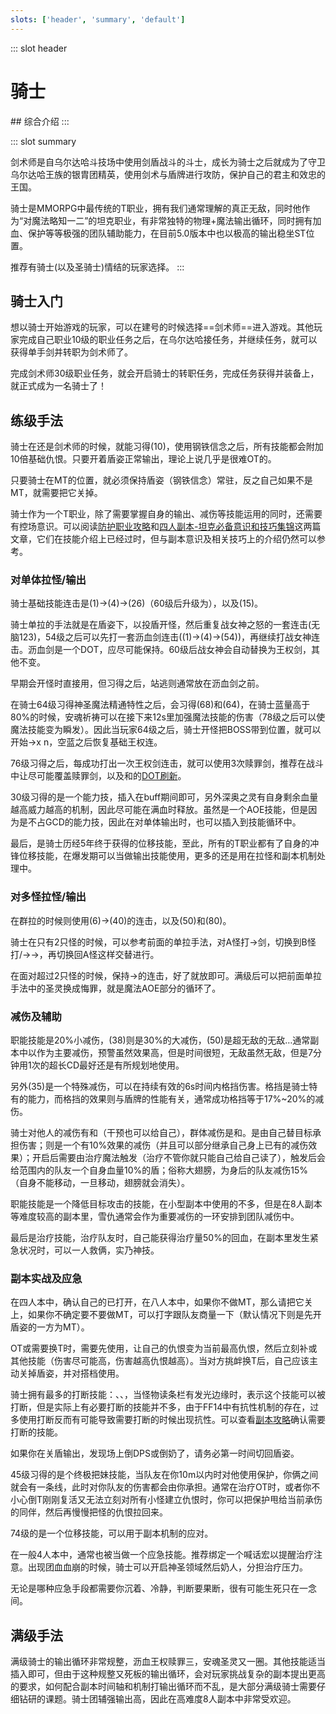 ```yaml
---
slots: ['header', 'summary', 'default']
---
```

::: slot header
# 骑士
<FloatTOC />
## 综合介绍
:::

::: slot summary

剑术师是自乌尔达哈斗技场中使用剑盾战斗的斗士，成长为骑士之后就成为了守卫乌尔达哈王族的银胄团精英，使用剑术与盾牌进行攻防，保护自己的君主和效忠的王国。

骑士是MMORPG中最传统的T职业，拥有我们通常理解的真正无敌，同时他作为“对魔法略知一二”的坦克职业，有非常独特的物理+魔法输出循环，同时拥有加血、保护等等极强的团队辅助能力，在目前5.0版本中也以极高的输出稳坐ST位置。

推荐有骑士(以及圣骑士)情结的玩家选择。
:::

## 骑士入门

想以骑士开始游戏的玩家，可以在建号的时候选择==剑术师==进入游戏。其他玩家完成自己职业10级的职业任务之后，在乌尔达哈接任务<quest name="如何加入剑术师行会" />，并继续<quest name="最强剑术师之路" />任务，就可以获得单手剑并转职为剑术师了。

完成剑术师30级职业任务<quest name="纳尔札尔双剑" type="plus" />，就会开启骑士的转职任务<quest name="自由骑士的誓约" type="plus" />，完成任务获得<item name="骑士之证" />并装备上，就正式成为一名骑士了！

## 练级手法

骑士在还是剑术师的时候，就能习得<Action name="钢铁信念" />(10)，使用钢铁信念之后，所有技能都会附加10倍基础仇恨。只要开着盾姿正常输出，理论上说几乎是很难OT的。

只要骑士在MT的位置，就必须保持盾姿（钢铁信念）常驻，反之自己如果不是MT，就需要把它关掉。

骑士作为一个T职业，除了需要掌握自身的输出、减伤等技能运用的同时，还需要有控场意识。可以阅读[防护职业攻略](https://bbs.nga.cn/read.php?tid=12512061)和[四人副本-坦克必备意识和技巧集锦](https://bbs.nga.cn/read.php?tid=15417017)这两篇文章，它们在技能介绍上已经过时，但与副本意识及相关技巧上的介绍仍然可以参考。

### 对单体拉怪/输出

骑士基础技能连击是<Action name="先锋剑" />(1)→<Action name="暴乱剑" />(4)→<Action name="战女神之怒" />(26)（60级后升级为<Action name="王权剑" />），以及<Action name="投盾" />(15)。

骑士单拉的手法就是在盾姿下，以投盾开怪，然后重复战女神之怒的一套连击(无脑123)，54级之后可以先打一套沥血剑连击(<Action name="先锋剑" />(1)→<Action name="暴乱剑" />(4)→<Action name="沥血剑" />(54))，再继续打战女神连击。沥血剑是一个DOT，应尽可能保持。60级后战女神会自动替换为王权剑，其他不变。

早期会开怪时直接用<Action name="战逃反应" />，但习得<Action name="沥血剑" />之后，站逃则通常放在沥血剑之前。

在骑士64级习得神圣魔法精通特性之后，会习得<Action name="安魂祈祷" />(68)和<Action name="圣灵" />(64)，在骑士蓝量高于80%的时候，安魂祈祷可以在接下来12s里加强魔法技能的伤害（78级之后可以使魔法技能变为瞬发）。因此当玩家64级之后，骑士开怪把BOSS带到位置，就可以开始<Action name="安魂祈祷" />→<Action name="圣灵" />x n，空蓝之后恢复基础王权连。

76级习得<Action name="赎罪剑" />之后，每成功打出一次王权剑连击，就可以使用3次赎罪剑，推荐在战斗中让<Action name="战逃反应" />尽可能覆盖赎罪剑，以及<Action name="沥血剑" />和<Action name="厄运流转" />的[DOT刷新](/basic/battle.md#DOT)。

30级习得的<Action name="深奥之灵" />是一个能力技，插入在<Action name="战逃反应" />buff期间即可，另外深奥之灵有自身剩余血量越高威力越高的机制，因此尽可能在满血时释放。<Action name="厄运流转" />虽然是一个AOE技能，但是因为是不占GCD的能力技，因此在对单体输出时，也可以插入到技能循环中。

最后，<Action name="调停" />是骑士历经5年终于获得的位移技能，至此，所有的T职业都有了自身的冲锋位移技能，在爆发期可以当做输出技能使用，更多的还是用在拉怪和副本机制处理中。

### 对多怪拉怪/输出

在群拉的时候则使用<Action name="全蚀斩" />(6)→<Action name="卓越斩" />(40)的连击，以及<Action name="厄运流转" />(50)和<Action name="悔罪" />(80)。

骑士在只有2只怪的时候，可以参考前面的单拉手法，对A怪打<Action name="先锋剑" />→<Action name="暴乱" />剑，切换到B怪打<Action name="战女神之怒" />/<Action name="王权剑" />→<Action name="先锋剑" />→<Action name="暴乱剑" />，再切换回A怪这样交替进行。

在面对超过2只怪的时候，保持<Action name="全蚀斩" />→<Action name="卓越斩" />的连击，<Action name="厄运流转" />好了就放即可。满级后可以把前面单拉手法中的圣灵换成悔罪，就是魔法AOE部分的循环了。

### 减伤及辅助

职能技能<Action name="铁壁" />是20%小减伤，<Action name="预警" />(38)则是30%的大减伤，<Action name="神圣领域" />(50)是超无敌的无敌…通常副本中以<Action name="铁壁" />作为主要减伤，预警虽然效果高，但是时间很短，无敌虽然无敌，但是7分钟用1次的超长CD最好还是有所规划地使用。

另外<Action name="盾阵" />(35)是一个特殊减伤，可以在持续有效的6s时间内格挡伤害。格挡是骑士特有的能力，而格挡的效果则与盾牌的性能有关，通常成功格挡等于17%~20%的减伤。

骑士对他人的减伤有<Action name="保护" />和<Action name="干预" />（干预也可以给自己），群体减伤是<Action name="圣光幕帘" />和<Action name="武装戍卫" />。<Action name="保护" />是由自己替目标承担伤害；<Action name="干预" />则是一个有10%效果的减伤（并且可以部分继承自己身上已有的减伤效果）；<Action name="圣光幕帘" />开启后需要由治疗魔法触发（治疗不管你就只能自己给自己读<Action name="深仁厚泽" />了），触发后会给范围内的队友一个自身血量10%的盾；<Action name="武装戍卫" />俗称大翅膀，为身后的队友减伤15%（自身不能移动，一旦移动，翅膀就会消失）。

职能技能<Action name="雪仇" />是一个降低目标攻击的技能，在小型副本中使用的不多，但是在8人副本等难度较高的副本里，雪仇通常会作为重要减伤的一环安排到团队减伤中。

最后<Action name="深仁厚泽" />是治疗技能，治疗队友时，自己能获得治疗量50%的回血，在副本里发生紧急状况时，可以一人救俩，实乃神技。

### 副本实战及应急

在四人本中，确认自己的<Action name="钢铁信念" />已打开，在八人本中，如果你不做MT，那么请把它关上，如果你不确定要不要做MT，可以打字跟队友商量一下（默认情况下则是先开盾姿的一方为MT）。

OT或需要换T时，需要先使用<Action name="挑衅" />，让自己的仇恨变为当前最高仇恨，然后立刻补<Action name="投盾" />或其他技能（伤害尽可能高，伤害越高仇恨越高）。当对方挑衅换T后，自己应该主动关掉盾姿，并对搭档使用<Action name="退避" />。

骑士拥有最多的打断技能：<Action name="下踢" />、<Action name="插言" />、<Action name="盾牌猛击" />，当怪物读条栏有发光边缘时，表示这个技能可以被打断，但是实际上有必要打断的技能并不多，由于FF14中有抗性机制的存在，过多使用打断反而有可能导致需要打断的时候出现抗性。可以查看[副本攻略](/advanced/dungeonGuide.md)确认需要打断的技能。

如果你在关盾输出，发现场上倒DPS或倒奶了，请务必第一时间切回盾姿。

45级习得的<Action name="保护" />是个终极把妹技能，当队友在你10m以内时对他使用保护，你俩之间就会有一条线，此时对你队友的伤害都会由你承担。通常在治疗OT时，或者你不小心倒T刚刚复活又无法立刻对所有小怪建立仇恨时，你可以把保护甩给当前承伤的同伴，然后再慢慢把怪的仇恨拉回来。

74级的<Action name="调停" />是一个位移技能，可以用于副本机制的应对。

在一般4人本中，<Action name="神圣领域" />通常也被当做一个应急技能。推荐绑定一个喊话宏以提醒治疗注意。出现团血血崩的时候，骑士可以开启神圣领域然后奶人，分担治疗压力。

无论是哪种应急手段都需要你沉着、冷静，判断要果断，很有可能生死只在一念间。

## 满级手法

满级骑士的输出循环非常规整，沥血王权赎罪三，安魂圣灵又一圈。其他技能适当插入即可，但由于这种规整又死板的输出循环，会对玩家挑战复杂的副本提出更高的要求，如何配合副本时间轴和机制打输出循环而不乱，是大部分满级骑士需要仔细钻研的课题。骑士团辅强输出高，因此在高难度8人副本中非常受欢迎。

<UnderConstruction />
